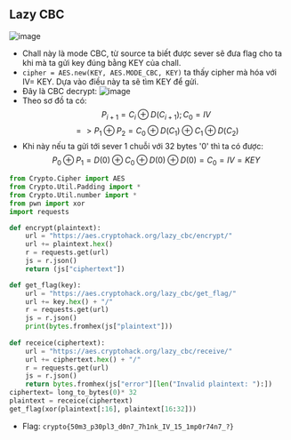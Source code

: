 ## Lazy CBC
![image](https://hackmd.io/_uploads/H1Pyqw556.png)
- Chall này là mode CBC, từ source ta biết được sever sẽ đưa flag cho ta khi mà ta gửi key đúng bằng KEY của chall.
- `cipher = AES.new(KEY, AES.MODE_CBC, KEY)` ta thấy cipher mà hóa với IV= KEY. Dựa vào điều này ta sẽ tìm KEY để gửi.
- Đây là CBC decrypt:
![image](https://hackmd.io/_uploads/H10lND99p.png)
- Theo sơ đồ ta có:
$$P_{i+1}= C_i \oplus D(C_{i+1}); C_0= IV$$$$=> P_1 \oplus P_2= C_0 \oplus D(C_1) \oplus C_1 \oplus D(C_2)$$
- Khi này nếu ta gửi tới sever 1 chuỗi với 32 bytes '0' thì ta có được:
$$P_0 \oplus P_1= D(0) \oplus C_0 \oplus D(0) \oplus D(0)= C_0= IV= KEY$$
```Python
from Crypto.Cipher import AES
from Crypto.Util.Padding import *
from Crypto.Util.number import *
from pwn import xor
import requests

def encrypt(plaintext):
	url = "https://aes.cryptohack.org/lazy_cbc/encrypt/"
	url += plaintext.hex()
	r = requests.get(url)
	js = r.json()
	return (js["ciphertext"])

def get_flag(key):
    url = "https://aes.cryptohack.org/lazy_cbc/get_flag/"
    url += key.hex() + "/"
    r = requests.get(url)
    js = r.json()
    print(bytes.fromhex(js["plaintext"]))
    
def receice(ciphertext):
    url = "https://aes.cryptohack.org/lazy_cbc/receive/"
    url += ciphertext.hex() + "/"
    r = requests.get(url)
    js = r.json()
    return bytes.fromhex(js["error"][len("Invalid plaintext: "):])
ciphertext= long_to_bytes(0)* 32
plaintext = receice(ciphertext)
get_flag(xor(plaintext[:16], plaintext[16:32]))
```
- Flag: `crypto{50m3_p30pl3_d0n7_7h1nk_IV_15_1mp0r74n7_?}`
